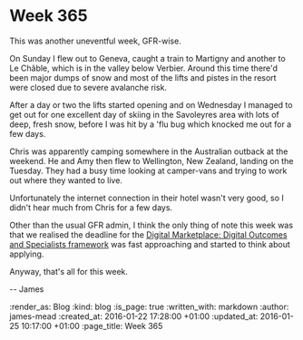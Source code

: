 Week 365
========

This was another uneventful week, GFR-wise.

On Sunday I flew out to Geneva, caught a train to Martigny and another to Le Châble, which is in the valley below Verbier. Around this time there'd been major dumps of snow and most of the lifts and pistes in the resort were closed due to severe avalanche risk.

After a day or two the lifts started opening and on Wednesday I managed to get out for one excellent day of skiing in the Savoleyres area with lots of deep, fresh snow, before I was hit by a 'flu bug which knocked me out for a few days.

Chris was apparently camping somewhere in the Australian outback at the weekend. He and Amy then flew to Wellington, New Zealand, landing on the Tuesday. They had a busy time looking at camper-vans and trying to work out where they wanted to live.

Unfortunately the internet connection in their hotel wasn't very good, so I didn't hear much from Chris for a few days.

Other than the usual GFR admin, I think the only thing of note this week was that we realised the deadline for the [Digital Marketplace: Digital Outcomes and Specialists framework][digital-outcomes-and-specialists] was fast approaching and started to think about applying.

Anyway, that's all for this week.

-- James

[digital-outcomes-and-specialists]: https://digitalmarketplace.blog.gov.uk/2015/12/07/digital-outcomes-and-specialists-is-open-for-applications/

:render_as: Blog
:kind: blog
:is_page: true
:written_with: markdown
:author: james-mead
:created_at: 2016-01-22 17:28:00 +01:00
:updated_at: 2016-01-25 10:17:00 +01:00
:page_title: Week 365
